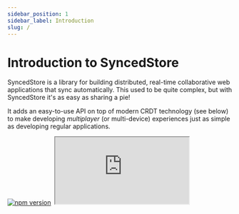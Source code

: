 ```yaml
---
sidebar_position: 1
sidebar_label: Introduction
slug: /
---
```


# Introduction to SyncedStore

SyncedStore is a library for building distributed, real-time collaborative web applications that sync automatically. This used to be quite complex, but with SyncedStore it's as easy as sharing a pie!

It adds an easy-to-use API on top of modern CRDT technology (see below) to make developing _multiplayer_ (or multi-device) experiences just as simple as developing regular applications.

<div>
    <a href="https://badge.fury.io/js/%40syncedstore%2Fcore" target="_blank" rel="noopener noreferrer"><img src="https://badge.fury.io/js/%40syncedstore%2Fcore.svg" alt="npm version" /></a>&nbsp;
    <iframe
        src="https://ghbtns.com/github-btn.html?user=yousefed&amp;repo=syncedstore&amp;type=star&amp;count=true&amp;size=small"
        width={160}
        height={20}
        title="GitHub Stars"
    />
</div>

<a href="https://discord.gg/exFZg6X2XU"><img alt="Discord" src="https://img.shields.io/badge/Chat on discord%20-%237289DA.svg?&style=for-the-badge&logo=discord&logoColor=white"/></a>

## TL;DR

Create apps like this:

![SyncedStore CRDT screencapture](https://raw.githubusercontent.com/YousefED/syncedstore/main/syncedstore-2.gif)

_[Play with this example](/docs/react)_

Using an API as simple as this:

```typescript
// add a todo
store.todos.push({ completed: false, title: "Get groceries" });

// set todo to completed
store.todos[0].completed = true;
```

:::tip Tip: jump straight into the examples
You can walk through the documentation page-by-page, but if you're curious, you might want to jump straight into the live examples:

- [React example](/docs/react)
- [Vue example](/docs/vue)
- [Collaborative text editing](/docs/advanced/richtext)

:::

## Why?

SyncedStore makes it easy to develop applications that:

- 👨‍👩‍👧‍👦 **Are collaborative**: create multi-user and multi-device experiences without the need to handle complex conflict resolution management yourself.
- 🚀 **Are fast**: operations are handled locally, and data synchronization with other users and devices happens quietly in the background. 0 Latency!
- 🔗 **Work offline**: cloud apps typically don’t work while offline. Supporting both data sync and offline used to be difficult, SyncedStore aims to simplify this.

Perhaps most importantly, it makes it easy to build **decentralized applications**. This has a lot of security & privacy benefits compared to always relying on central (expensive) servers to keep track of all our data.

> Read more about [the benefits of Local-first software in this essay](https://www.inkandswitch.com/local-first.html)

In short, with some technological magic of so-called [CRDTs](https://crdt.tech/) (_Conflict-free Replicated Data Types_), we can build _cross-device_ apps that are _more collaborative_, _faster_, _work offline_ AND put the user _back in control of their data_.

Sounds great? Let's get started!

## Credits ❤️

SyncedStore builds directly on [Yjs](https://github.com/yjs/yjs) (a proven, high performance CRDT implementation) and [Reactive](https://www.github.com/yousefed/reactive). It's also inspired by and builds upon the amazing work by [MobX](https://mobx.js.org/) and [NX Observe](https://github.com/nx-js/observer-util).

SyncedStore is built as part of [TypeCell](https://www.typecell.org). TypeCell is proudly sponsored by the renowned [NLNet foundation](https://nlnet.nl/foundation/) who are on a mission to support an open internet, and protect the privacy and security of internet users. Check them out!
